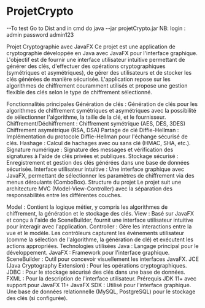 # ProjetCrypto

--To test Go to Dist and in cmd do java --jar projetCrypto.jar 
NB: login : admin password admin123





Projet Cryptographie avec JavaFX
Ce projet est une application de cryptographie développée en Java avec JavaFX pour l'interface graphique. L'objectif est de fournir une interface utilisateur intuitive permettant de générer des clés, d'effectuer des opérations cryptographiques (symétriques et asymétriques), de gérer des utilisateurs et de stocker les clés générées de manière sécurisée. L'application repose sur les algorithmes de chiffrement couramment utilisés et propose une gestion flexible des clés selon le type de chiffrement sélectionné.

Fonctionnalités principales
Génération de clés : Génération de clés pour les algorithmes de chiffrement symétriques et asymétriques avec la possibilité de sélectionner l'algorithme, la taille de la clé, et le fournisseur.
Chiffrement/Déchiffrement :
Chiffrement symétrique (AES, DES, 3DES)
Chiffrement asymétrique (RSA, DSA)
Partage de clé Diffie-Hellman : Implémentation du protocole Diffie-Hellman pour l'échange sécurisé de clés.
Hashage : Calcul de hachages avec ou sans clé (HMAC, SHA, etc.).
Signature numérique : Signature des messages et vérification des signatures à l'aide de clés privées et publiques.
Stockage sécurisé : Enregistrement et gestion des clés générées dans une base de données sécurisée.
Interface utilisateur intuitive : Une interface graphique avec JavaFX, permettant de sélectionner les paramètres de chiffrement via des menus déroulants (ComboBox).
Structure du projet
Le projet suit une architecture MVC (Model-View-Controller) avec la séparation des responsabilités entre les différentes couches.

Model : Contient la logique métier, y compris les algorithmes de chiffrement, la génération et le stockage des clés.
View : Basé sur JavaFX et conçu à l'aide de SceneBuilder, fournit une interface utilisateur intuitive pour interagir avec l'application.
Controller : Gère les interactions entre la vue et le modèle. Les contrôleurs capturent les événements utilisateur (comme la sélection de l'algorithme, la génération de clé) et exécutent les actions appropriées.
Technologies utilisées
Java : Langage principal pour le développement.
JavaFX : Framework pour l'interface graphique.
SceneBuilder : Outil pour concevoir visuellement les interfaces JavaFX.
JCE (Java Cryptography Extension) : Pour les opérations cryptographiques.
JDBC : Pour le stockage sécurisé des clés dans une base de données.
FXML : Pour la description de l'interface utilisateur.
Prérequis
JDK 11+ avec support pour JavaFX 11+
JavaFX SDK : Utilisé pour l'interface graphique.
Une base de données relationnelle (MySQL, PostgreSQL) pour le stockage des clés (si configurée).


